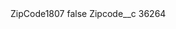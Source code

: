 <?xml version="1.0" encoding="UTF-8"?>
<CustomMetadata xmlns="http://soap.sforce.com/2006/04/metadata" xmlns:xsi="http://www.w3.org/2001/XMLSchema-instance" xmlns:xsd="http://www.w3.org/2001/XMLSchema">
    <label>ZipCode1807</label>
    <protected>false</protected>
    <values>
        <field>Zipcode__c</field>
        <value xsi:type="xsd:string">36264</value>
    </values>
</CustomMetadata>
